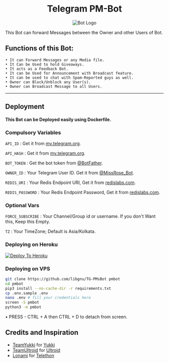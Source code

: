 <h1 align="center">Telegram PM-Bot</h1>
<p align="center">
    <a herf="https://github.com/libgnu/TG-PMsBot">
        <img src="https://graph.org/file/5b08963ece50cfdbe7a2a.jpg" alt="Bot Logo">
    </a>
</p>

This Bot can forward Messages between the Owner and other Users of Bot.

##  Functions of this Bot:
```
• It can Forward Messages or any Media file.
• It Can be Used to hold Giveaways.
• It acts as a Feedback Bot.
• It can be Used for Announcement with Broadcast feature.
• It can be used to chat with Spam-Reported guys as well.
• Owner can Block/Unblock any User(s).
• Owner can Broadcast Message to all Users.
```
---

## Deployment

#### This Bot can be Deployed easily using Dockerfile.

### Compulsory Variables
`API_ID` : Get it from [my.telegram.org](https://my.telegram.org).

`API_HASH` : Get it from [my.telegram.org](https://my.telegram.org).

`BOT_TOKEN` : Get the bot token from [@BotFather](https://telegram.dog/BotFather).

`OWNER_ID` : Your Telegram User ID. Get it from [@MissRose_Bot](https://telegram.dog/MissRose_Bot).

`REDIS_URI` : Your Redis Endpoint URI, Get it from [redislabs.com](https://redislabs.com).

`REDIS_PASSWORD` : Your Redis Endpoint Password, Get it from [redislabs.com](https://redislabs.com).

### Optional Vars
`FORCE_SUBSCRIBE` : Your Channel/Group id or username. If you don't Want this, Keep this Empty.

`TZ` : Your TimeZone; Default is Asia/Kolkata.

### Deploying on Heroku
[![Deploy To Heroku](https://www.herokucdn.com/deploy/button.svg)](https://heroku.com/deploy?template=https://github.com/libgnu/TG-PMsBot)

### Deploying on VPS
```sh
git clone https://github.com/libgnu/TG-PMsBot pmbot
cd pmbot
pip3 install --no-cache-dir -r requirements.txt
cp .env.sample .env
nano .env # fill your credentials here
screen -S pmbot
python3 -m pmbot
```
• PRESS - CTRL + A then CTRL + D to detach from screen.

## Credits and Inspiration
- [TeamYukki](https://github.com/TeamYukki) for [Yukki](https://github.com/TeamYukki/YukkiMusicBot)
- [TeamUltroid](https://github.com/TeamUltroid) for [Ultroid](https://github.com/TeamUltroid/Ultroid)
- [Lonami](https://github.com/LonamiWebs) for [Telethon](https://github.com/LonamiWebs/Telethon)
